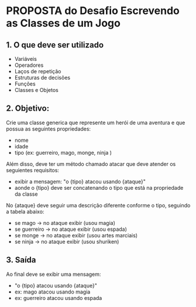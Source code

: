 # PROPOSTA do Desafio Escrevendo as Classes de um Jogo
## 1. O que deve ser utilizado
- Variáveis
- Operadores
- Laços de repetição
- Estruturas de decisões
- Funções
- Classes e Objetos
## 2. Objetivo:
Crie uma classe generica que represente um herói de uma aventura e que possua as seguintes propriedades:
- nome
- idade
- tipo (ex: guerreiro, mago, monge, ninja )

Além disso, deve ter um método chamado atacar que deve atender os seguientes requisitos:
- exibir a mensagem: "o {tipo} atacou usando {ataque}"
- aonde o {tipo} deve ser concatenando o tipo que está na propriedade da classe

No {ataque} deve seguir uma descrição diferente conforme o tipo, seguindo a tabela abaixo:
- se mago -> no ataque exibir (usou magia)
- se guerreiro -> no ataque exibir (usou espada)
- se monge -> no ataque exibir (usou artes marciais)
- se ninja -> no ataque exibir (usou shuriken)
## 3. Saída
Ao final deve se exibir uma mensagem:
- "o {tipo} atacou usando {ataque}"
- ex: mago atacou usando magia
- ex: guerreiro atacou usando espada